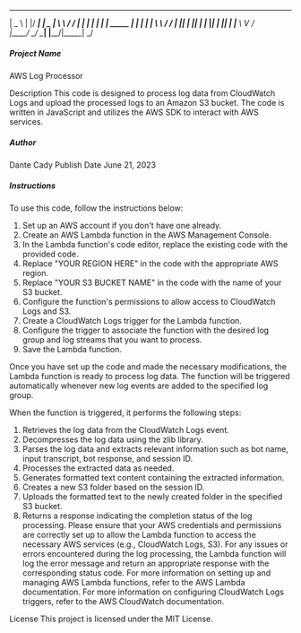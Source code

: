 
 ____      _  ____           ____  _______     __
|  _ \    | |/ ___|         |  _ \| ____\ \   / /
| | | |_  | | |      _____  | | | |  _|  \ \ / / 
| |_| | |_| | |___  |_____| | |_| | |___  \ V /  
|____/ \___/ \____|         |____/|_____|  \_/  

##### Project Name
AWS Log Processor

Description
This code is designed to process log data from CloudWatch Logs and upload the processed logs to an Amazon S3 bucket. The code is written in JavaScript and utilizes the AWS SDK to interact with AWS services.

##### Author

Dante Cady
Publish Date
June 21, 2023

##### Instructions

To use this code, follow the instructions below:
1.	Set up an AWS account if you don't have one already.
2.	Create an AWS Lambda function in the AWS Management Console.
3.	In the Lambda function's code editor, replace the existing code with the provided code.
4.	Replace "YOUR REGION HERE" in the code with the appropriate AWS region.
5.	Replace "YOUR S3 BUCKET NAME" in the code with the name of your S3 bucket.
6.	Configure the function's permissions to allow access to CloudWatch Logs and S3.
7.	Create a CloudWatch Logs trigger for the Lambda function.
8.	Configure the trigger to associate the function with the desired log group and log streams that you want to process.
9.	Save the Lambda function.
    
Once you have set up the code and made the necessary modifications, the Lambda function is ready to process log data. The function will be triggered automatically whenever new log events are added to the specified log group.

When the function is triggered, it performs the following steps:
1.	Retrieves the log data from the CloudWatch Logs event.
2.	Decompresses the log data using the zlib library.
3.	Parses the log data and extracts relevant information such as bot name, input transcript, bot response, and session ID.
4.	Processes the extracted data as needed.
5.	Generates formatted text content containing the extracted information.
6.	Creates a new S3 folder based on the session ID.
7.	Uploads the formatted text to the newly created folder in the specified S3 bucket.
8.	Returns a response indicating the completion status of the log processing.
Please ensure that your AWS credentials and permissions are correctly set up to allow the Lambda function to access the necessary AWS services (e.g., CloudWatch Logs, S3).
For any issues or errors encountered during the log processing, the Lambda function will log the error message and return an appropriate response with the corresponding status code.
For more information on setting up and managing AWS Lambda functions, refer to the AWS Lambda documentation.
For more information on configuring CloudWatch Logs triggers, refer to the AWS CloudWatch documentation.

License
This project is licensed under the MIT License.

